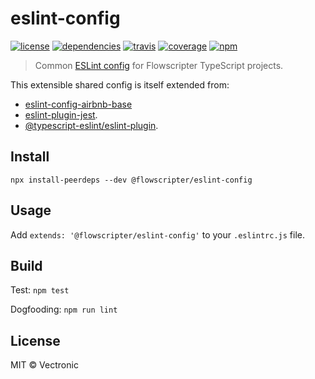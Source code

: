 # eslint-config
[![license](https://img.shields.io/github/license/flowscripter/eslint-config.svg)](https://github.com/flowscripter/eslint-config/blob/master/LICENSE.md)
[![dependencies](https://img.shields.io/david/flowscripter/eslint-config.svg)](https://david-dm.org/flowscripter/eslint-config)
[![travis](https://api.travis-ci.com/flowscripter/eslint-config.svg)](https://travis-ci.com/flowscripter/eslint-config)
[![coverage](https://sonarcloud.io/api/project_badges/measure?project=flowscripter_eslint-config&metric=coverage)](https://sonarcloud.io/dashboard?id=flowscripter_eslint-config)
[![npm](https://img.shields.io/npm/v/@flowscripter/eslint-config.svg)](https://www.npmjs.com/package/@flowscripter/eslint-config)

> Common [ESLint config](https://eslint.org/docs/user-guide/configuring) for Flowscripter TypeScript projects.

This extensible shared config is itself extended from:

* [eslint-config-airbnb-base](https://www.npmjs.com/package/eslint-config-airbnb-base)
* [eslint-plugin-jest](https://www.npmjs.com/package/eslint-plugin-jest).
* [@typescript-eslint/eslint-plugin](https://www.npmjs.com/package/@typescript-eslint/eslint-plugin).

## Install

```
npx install-peerdeps --dev @flowscripter/eslint-config
``` 

## Usage

Add `extends: '@flowscripter/eslint-config'` to your `.eslintrc.js` file.

## Build

Test: `npm test`

Dogfooding: `npm run lint`

## License

MIT © Vectronic
